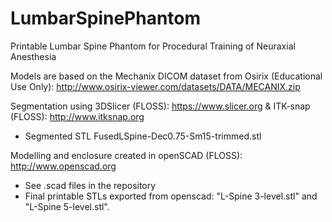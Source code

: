 # LumbarSpinePhantom
Printable Lumbar Spine Phantom for Procedural Training of Neuraxial Anesthesia

Models are based on the Mechanix DICOM dataset from Osirix (Educational Use Only): http://www.osirix-viewer.com/datasets/DATA/MECANIX.zip

Segmentation using 3DSlicer (FLOSS): https://www.slicer.org  & ITK-snap (FLOSS): http://www.itksnap.org
- Segmented STL FusedLSpine-Dec0.75-Sm15-trimmed.stl

Modelling and enclosure created in openSCAD (FLOSS): http://www.openscad.org
- See .scad files in the repository
- Final printable STLs exported from openscad: "L-Spine 3-level.stl" and "L-Spine 5-level.stl".

